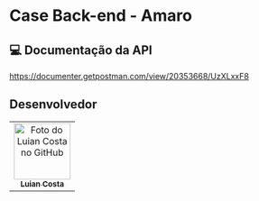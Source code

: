 # Case Back-end - Amaro

## 💻 Documentação da API
https://documenter.getpostman.com/view/20353668/UzXLxxF8

## Desenvolvedor

<table>
  <tr>
    <td align="center">
      <a href="#">
        <img src="https://avatars.githubusercontent.com/u/99013911?v=4" width="100px;" alt="Foto do Luian Costa no GitHub"/><br>
        <sub>
          <b>Luian Costa</b>
        </sub>
      </a>
    </td>
  </tr>
</table>